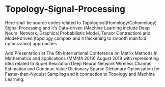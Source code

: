 # Topology-Signal-Processing
Here shall be source codes related to Topological(Homology/Cohomology) Signal Processing and it's Data-driven (Machine Learning include Deep Neural Network, Graphical Probabilistic Model, Tensor Contraction) and Model-driven (topology complex and it thickening to smooth manifold optimization) approaches.




Add Presentation at The 5th International Conference on Matrix Methods In Mathematics and applications (MMMA 2019) August 2019 with representing idea related to Super Resolution Deep Neural Network Wireless Channel Estimation and Continue Value Dictionary Sparse Dictionary Optimization for Faster-than-Nyquist Sampling and it connection to Topology and Machine Learning.
